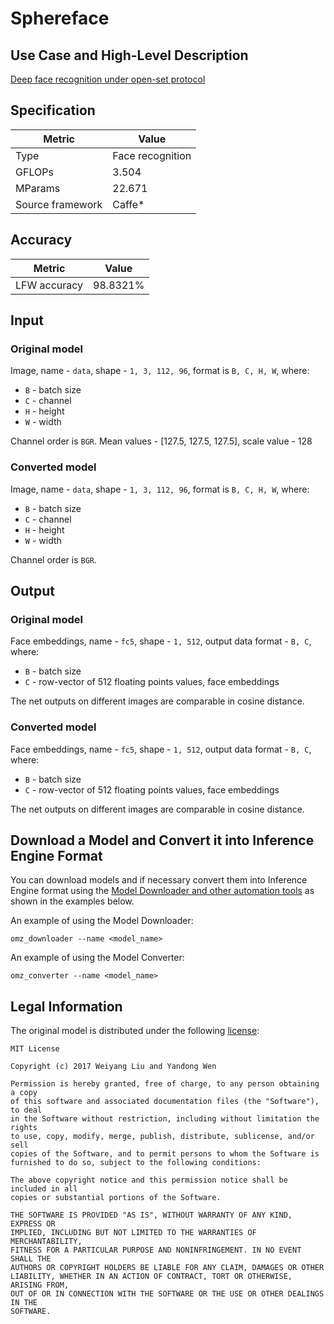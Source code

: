 # Sphereface

## Use Case and High-Level Description

[Deep face recognition under open-set protocol](https://arxiv.org/abs/1704.08063)

## Specification

| Metric            | Value            |
|-------------------|------------------|
| Type              | Face recognition |
| GFLOPs            | 3.504            |
| MParams           | 22.671           |
| Source framework  | Caffe\*          |

## Accuracy

| Metric       | Value   |
| ------------ | ------- |
| LFW accuracy | 98.8321%|

## Input

### Original model

Image, name - `data`,  shape - `1, 3, 112, 96`, format is `B, C, H, W`, where:

- `B` - batch size
- `C` - channel
- `H` - height
- `W` - width

Channel order is `BGR`.
Mean values - [127.5, 127.5, 127.5], scale value - 128

### Converted model

Image, name - `data`,  shape - `1, 3, 112, 96`, format is `B, C, H, W`, where:

- `B` - batch size
- `C` - channel
- `H` - height
- `W` - width

Channel order is `BGR`.

## Output

### Original model

Face embeddings, name - `fc5`,  shape - `1, 512`, output data format  - `B, C`, where:

- `B` - batch size
- `C` - row-vector of 512 floating points values, face embeddings

The net outputs on different images are comparable in cosine distance.

### Converted model

Face embeddings, name - `fc5`,  shape - `1, 512`, output data format  - `B, C`, where:

- `B` - batch size
- `C` - row-vector of 512 floating points values, face embeddings

The net outputs on different images are comparable in cosine distance.

## Download a Model and Convert it into Inference Engine Format

You can download models and if necessary convert them into Inference Engine format using the [Model Downloader and other automation tools](../../../tools/model_tools/README.md) as shown in the examples below.

An example of using the Model Downloader:
```
omz_downloader --name <model_name>
```

An example of using the Model Converter:
```
omz_converter --name <model_name>
```

## Legal Information

The original model is distributed under the following
[license](https://raw.githubusercontent.com/wy1iu/sphereface/master/LICENSE):

```
MIT License

Copyright (c) 2017 Weiyang Liu and Yandong Wen

Permission is hereby granted, free of charge, to any person obtaining a copy
of this software and associated documentation files (the "Software"), to deal
in the Software without restriction, including without limitation the rights
to use, copy, modify, merge, publish, distribute, sublicense, and/or sell
copies of the Software, and to permit persons to whom the Software is
furnished to do so, subject to the following conditions:

The above copyright notice and this permission notice shall be included in all
copies or substantial portions of the Software.

THE SOFTWARE IS PROVIDED "AS IS", WITHOUT WARRANTY OF ANY KIND, EXPRESS OR
IMPLIED, INCLUDING BUT NOT LIMITED TO THE WARRANTIES OF MERCHANTABILITY,
FITNESS FOR A PARTICULAR PURPOSE AND NONINFRINGEMENT. IN NO EVENT SHALL THE
AUTHORS OR COPYRIGHT HOLDERS BE LIABLE FOR ANY CLAIM, DAMAGES OR OTHER
LIABILITY, WHETHER IN AN ACTION OF CONTRACT, TORT OR OTHERWISE, ARISING FROM,
OUT OF OR IN CONNECTION WITH THE SOFTWARE OR THE USE OR OTHER DEALINGS IN THE
SOFTWARE.
```
